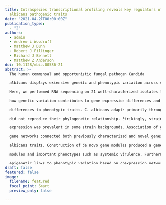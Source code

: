 ```yaml
---
title: Intraspecies transcriptional profiling reveals key regulators of Candida
  albicans pathogenic traits
date: "2021-04-27T00:00:00Z"
publication_types:
  - "2"
authors:
  - admin
  - Andrew L Woodruff
  - Matthew J Dunn
  - Robert J Fillinger
  - Richard J Bennett
  - Matthew Z Anderson
doi: 10.1128/mbio.00586-21
abstract: >-
  The human commensal and opportunistic fungal pathogen Candida

  albicans displays extensive genetic and phenotypic variation across clinical isolates.

  Here, we performed RNA sequencing on 21 well-characterized isolates to examine

  how genetic variation contributes to gene expression differences and to link these

  differences to phenotypic traits. C. albicans adapts primarily through clonal evolution, and yet hierarchical clustering of gene expression profiles in this set of isolates

  did not reproduce their phylogenetic relationship. Strikingly, strain-specific gene

  expression was prevalent in some strain backgrounds. Association of gene expression with phenotypic data by differential analysis, linear correlation, and assembly of

  gene networks connected both previously characterized and novel genes with 23 C.

  albicans traits. Construction of de novo gene modules produced a gene atlas incorporating 67% of C. albicans genes and revealed correlations between expression

  modules and important phenotypes such as systemic virulence. Furthermore, targeted investigation of two modules that have novel roles in growth and filamentation supported our bioinformatic predictions. Together, these studies reveal widespread transcriptional variation across C. albicans isolates and identify genetic and

  epigenetic links to phenotypic variation based on coexpression network analysis.
draft: false
featured: false
image:
  filename: featured
  focal_point: Smart
  preview_only: false

---
```


